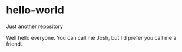 # hello-world
Just another repository

Well hello everyone. You can call me Josh, but I'd prefer you call me a friend.
